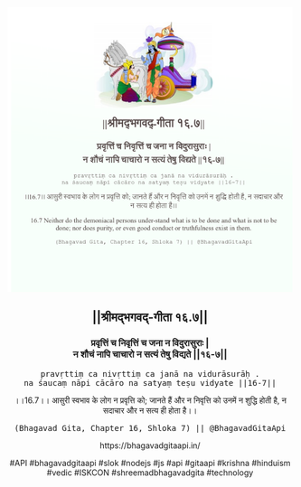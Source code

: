 <img src="../../asset/BG_16_7.png"/>
<center><h2>||श्रीमद्‍भगवद्‍-गीता १६.७||</h2>
<h3>प्रवृत्तिं च निवृत्तिं च जना न विदुरासुराः |<br/>न शौचं नापि चाचारो न सत्यं तेषु विद्यते ||१६-७||</h3>
<pre>pravṛttiṃ ca nivṛttiṃ ca janā na vidurāsurāḥ .<br/>na śaucaṃ nāpi cācāro na satyaṃ teṣu vidyate ||16-7||</pre>
<p>।।16.7।। आसुरी स्वभाव के लोग न प्रवृत्ति को; जानते हैं और न निवृत्ति को उनमें न शुद्धि होती है, न सदाचार और न सत्य ही होता है।।</p>
<pre>(Bhagavad Gita, Chapter 16, Shloka 7) || @BhagavadGitaApi</pre><p>https://bhagavadgitaapi.in/</p><p>#API #bhagavadgitaapi #slok #nodejs #js #api #gitaapi #krishna #hinduism #vedic #ISKCON #shreemadbhagavadgita #technology</p></center>